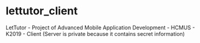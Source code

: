 # lettutor_client
 LetTutor - Project of Advanced Mobile Application Development - HCMUS - K2019 - Client (Server is private because it contains secret information)
